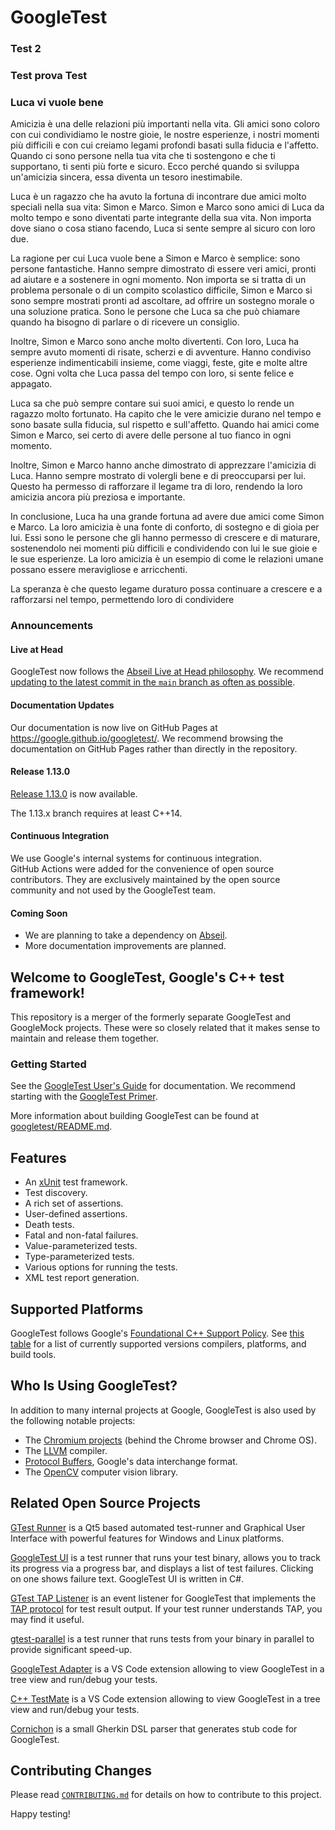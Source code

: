 # GoogleTest

### Test 2

### Test prova Test 

### Luca vi vuole bene
Amicizia è una delle relazioni più importanti nella vita. Gli amici sono coloro con cui condividiamo le nostre gioie, le nostre esperienze, i nostri momenti più difficili e con cui creiamo legami profondi basati sulla fiducia e l'affetto. Quando ci sono persone nella tua vita che ti sostengono e che ti supportano, ti senti più forte e sicuro. Ecco perché quando si sviluppa un'amicizia sincera, essa diventa un tesoro inestimabile.

Luca è un ragazzo che ha avuto la fortuna di incontrare due amici molto speciali nella sua vita: Simon e Marco. Simon e Marco sono amici di Luca da molto tempo e sono diventati parte integrante della sua vita. Non importa dove siano o cosa stiano facendo, Luca si sente sempre al sicuro con loro due.

La ragione per cui Luca vuole bene a Simon e Marco è semplice: sono persone fantastiche. Hanno sempre dimostrato di essere veri amici, pronti ad aiutare e a sostenere in ogni momento. Non importa se si tratta di un problema personale o di un compito scolastico difficile, Simon e Marco si sono sempre mostrati pronti ad ascoltare, ad offrire un sostegno morale o una soluzione pratica. Sono le persone che Luca sa che può chiamare quando ha bisogno di parlare o di ricevere un consiglio.

Inoltre, Simon e Marco sono anche molto divertenti. Con loro, Luca ha sempre avuto momenti di risate, scherzi e di avventure. Hanno condiviso esperienze indimenticabili insieme, come viaggi, feste, gite e molte altre cose. Ogni volta che Luca passa del tempo con loro, si sente felice e appagato.

Luca sa che può sempre contare sui suoi amici, e questo lo rende un ragazzo molto fortunato. Ha capito che le vere amicizie durano nel tempo e sono basate sulla fiducia, sul rispetto e sull'affetto. Quando hai amici come Simon e Marco, sei certo di avere delle persone al tuo fianco in ogni momento.

Inoltre, Simon e Marco hanno anche dimostrato di apprezzare l'amicizia di Luca. Hanno sempre mostrato di volergli bene e di preoccuparsi per lui. Questo ha permesso di rafforzare il legame tra di loro, rendendo la loro amicizia ancora più preziosa e importante.

In conclusione, Luca ha una grande fortuna ad avere due amici come Simon e Marco. La loro amicizia è una fonte di conforto, di sostegno e di gioia per lui. Essi sono le persone che gli hanno permesso di crescere e di maturare, sostenendolo nei momenti più difficili e condividendo con lui le sue gioie e le sue esperienze. La loro amicizia è un esempio di come le relazioni umane possano essere meravigliose e arricchenti.

La speranza è che questo legame duraturo possa continuare a crescere e a rafforzarsi nel tempo, permettendo loro di condividere


### Announcements

#### Live at Head

GoogleTest now follows the
[Abseil Live at Head philosophy](https://abseil.io/about/philosophy#upgrade-support).
We recommend
[updating to the latest commit in the `main` branch as often as possible](https://github.com/abseil/abseil-cpp/blob/master/FAQ.md#what-is-live-at-head-and-how-do-i-do-it).

#### Documentation Updates

Our documentation is now live on GitHub Pages at
https://google.github.io/googletest/. We recommend browsing the documentation on
GitHub Pages rather than directly in the repository.

#### Release 1.13.0

[Release 1.13.0](https://github.com/google/googletest/releases/tag/v1.13.0) is
now available.

The 1.13.x branch requires at least C++14.

#### Continuous Integration

We use Google's internal systems for continuous integration. \
GitHub Actions were added for the convenience of open source contributors. They
are exclusively maintained by the open source community and not used by the
GoogleTest team.

#### Coming Soon

*   We are planning to take a dependency on
    [Abseil](https://github.com/abseil/abseil-cpp).
*   More documentation improvements are planned.

## Welcome to **GoogleTest**, Google's C++ test framework!

This repository is a merger of the formerly separate GoogleTest and GoogleMock
projects. These were so closely related that it makes sense to maintain and
release them together.

### Getting Started

See the [GoogleTest User's Guide](https://google.github.io/googletest/) for
documentation. We recommend starting with the
[GoogleTest Primer](https://google.github.io/googletest/primer.html).

More information about building GoogleTest can be found at
[googletest/README.md](googletest/README.md).

## Features

*   An [xUnit](https://en.wikipedia.org/wiki/XUnit) test framework.
*   Test discovery.
*   A rich set of assertions.
*   User-defined assertions.
*   Death tests.
*   Fatal and non-fatal failures.
*   Value-parameterized tests.
*   Type-parameterized tests.
*   Various options for running the tests.
*   XML test report generation.

## Supported Platforms

GoogleTest follows Google's
[Foundational C++ Support Policy](https://opensource.google/documentation/policies/cplusplus-support).
See
[this table](https://github.com/google/oss-policies-info/blob/main/foundational-cxx-support-matrix.md)
for a list of currently supported versions compilers, platforms, and build
tools.

## Who Is Using GoogleTest?

In addition to many internal projects at Google, GoogleTest is also used by the
following notable projects:

*   The [Chromium projects](http://www.chromium.org/) (behind the Chrome browser
    and Chrome OS).
*   The [LLVM](http://llvm.org/) compiler.
*   [Protocol Buffers](https://github.com/google/protobuf), Google's data
    interchange format.
*   The [OpenCV](http://opencv.org/) computer vision library.

## Related Open Source Projects

[GTest Runner](https://github.com/nholthaus/gtest-runner) is a Qt5 based
automated test-runner and Graphical User Interface with powerful features for
Windows and Linux platforms.

[GoogleTest UI](https://github.com/ospector/gtest-gbar) is a test runner that
runs your test binary, allows you to track its progress via a progress bar, and
displays a list of test failures. Clicking on one shows failure text. GoogleTest
UI is written in C#.

[GTest TAP Listener](https://github.com/kinow/gtest-tap-listener) is an event
listener for GoogleTest that implements the
[TAP protocol](https://en.wikipedia.org/wiki/Test_Anything_Protocol) for test
result output. If your test runner understands TAP, you may find it useful.

[gtest-parallel](https://github.com/google/gtest-parallel) is a test runner that
runs tests from your binary in parallel to provide significant speed-up.

[GoogleTest Adapter](https://marketplace.visualstudio.com/items?itemName=DavidSchuldenfrei.gtest-adapter)
is a VS Code extension allowing to view GoogleTest in a tree view and run/debug
your tests.

[C++ TestMate](https://github.com/matepek/vscode-catch2-test-adapter) is a VS
Code extension allowing to view GoogleTest in a tree view and run/debug your
tests.

[Cornichon](https://pypi.org/project/cornichon/) is a small Gherkin DSL parser
that generates stub code for GoogleTest.

## Contributing Changes

Please read
[`CONTRIBUTING.md`](https://github.com/google/googletest/blob/main/CONTRIBUTING.md)
for details on how to contribute to this project.

Happy testing!
